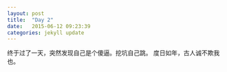 ```yaml
---
layout: post
title:  "Day 2"
date:   2015-06-12 09:23:39
categories: jekyll update
---
```


终于过了一天，突然发现自己是个傻逼。挖坑自己跳。
度日如年，古人诚不欺我也。
